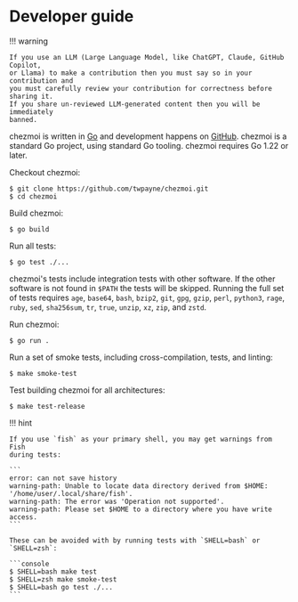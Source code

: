 # Developer guide

!!! warning

    If you use an LLM (Large Language Model, like ChatGPT, Claude, GitHub Copilot,
    or Llama) to make a contribution then you must say so in your contribution and
    you must carefully review your contribution for correctness before sharing it.
    If you share un-reviewed LLM-generated content then you will be immediately
    banned.

chezmoi is written in [Go](https://golang.org) and development happens on
[GitHub](https://github.com). chezmoi is a standard Go project, using standard
Go tooling. chezmoi requires Go 1.22 or later.

Checkout chezmoi:

```console
$ git clone https://github.com/twpayne/chezmoi.git
$ cd chezmoi
```

Build chezmoi:

```console
$ go build
```

Run all tests:

```console
$ go test ./...
```

chezmoi's tests include integration tests with other software. If the other
software is not found in `$PATH` the tests will be skipped. Running the full set
of tests requires `age`, `base64`, `bash`, `bzip2`, `git`, `gpg`, `gzip`,
`perl`, `python3`, `rage`, `ruby`, `sed`, `sha256sum`, `tr`, `true`, `unzip`,
`xz`, `zip`, and `zstd`.

Run chezmoi:

```console
$ go run .
```

Run a set of smoke tests, including cross-compilation, tests, and linting:

```console
$ make smoke-test
```

Test building chezmoi for all architectures:

```console
$ make test-release
```

!!! hint

    If you use `fish` as your primary shell, you may get warnings from Fish
    during tests:

    ```
    error: can not save history
    warning-path: Unable to locate data directory derived from $HOME: '/home/user/.local/share/fish'.
    warning-path: The error was 'Operation not supported'.
    warning-path: Please set $HOME to a directory where you have write access.
    ```

    These can be avoided with by running tests with `SHELL=bash` or `SHELL=zsh`:

    ```console
    $ SHELL=bash make test
    $ SHELL=zsh make smoke-test
    $ SHELL=bash go test ./...
    ```
